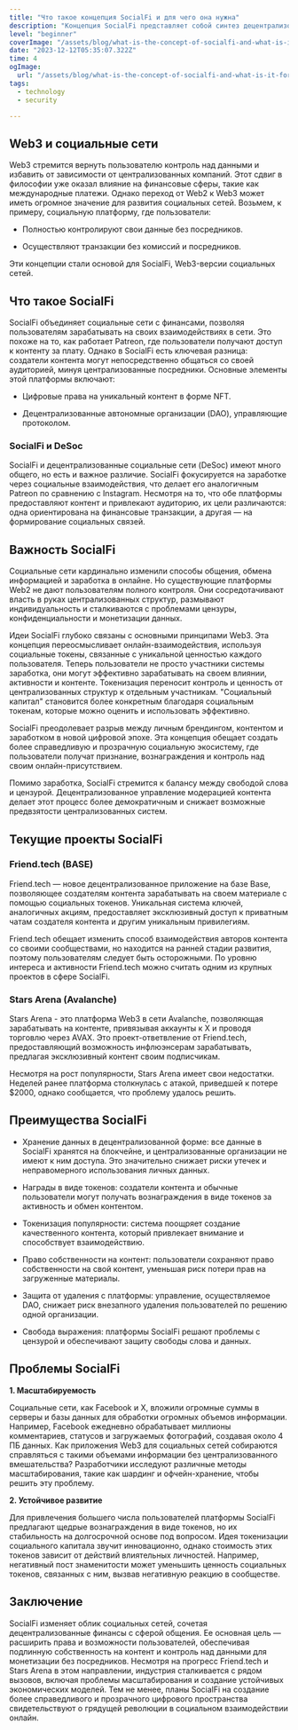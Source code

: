 ```yaml
---
title: "Что такое концепция SocialFi и для чего она нужна"
description: "Концепция SocialFi представляет собой синтез децентрализованных финансов и социальных сетей, обеспечивая пользователям контроль над данными, возможность монетизации контента и взаимодействия без посредников. Она призвана изменить существующую парадигму социальных сетей, создавая более справедливую и прозрачную среду для онлайн-взаимодействия."
level: "beginner"
coverImage: "/assets/blog/what-is-the-concept-of-socialfi-and-what-is-it-for/cover.png"
date: "2023-12-12T05:35:07.322Z"
time: 4
ogImage:
  url: "/assets/blog/what-is-the-concept-of-socialfi-and-what-is-it-for/cover.png"
tags:
  - technology
  - security

---
```



## Web3 и социальные сети
Web3 стремится вернуть пользователю контроль над данными и избавить от зависимости от централизованных компаний. Этот сдвиг в философии уже оказал влияние на финансовые сферы, такие как международные платежи. Однако переход от Web2 к Web3 может иметь огромное значение для развития социальных сетей. Возьмем, к примеру, социальную платформу, где пользователи:

- Полностью контролируют свои данные без посредников.

- Осуществляют транзакции без комиссий и посредников.

Эти концепции стали основой для SocialFi, Web3-версии социальных сетей.

## Что такое SocialFi
SocialFi объединяет социальные сети с финансами, позволяя пользователям зарабатывать на своих взаимодействиях в сети. Это похоже на то, как работает Patreon, где пользователи получают доступ к контенту за плату. Однако в SocialFi есть ключевая разница: создатели контента могут непосредственно общаться со своей аудиторией, минуя централизованные посредники. Основные элементы этой платформы включают:

- Цифровые права на уникальный контент в форме NFT.

- Децентрализованные автономные организации (DAO), управляющие протоколом.

### SocialFi и DeSoc
SocialFi и децентрализованные социальные сети (DeSoc) имеют много общего, но есть и важное различие. SocialFi фокусируется на заработке через социальные взаимодействия, что делает его аналогичным Patreon по сравнению с Instagram. Несмотря на то, что обе платформы предоставляют контент и привлекают аудиторию, их цели различаются: одна ориентирована на финансовые транзакции, а другая — на формирование социальных связей.

## Важность SocialFi

Социальные сети кардинально изменили способы общения, обмена информацией и заработка в онлайне. Но существующие платформы Web2 не дают пользователям полного контроля. Они сосредотачивают власть в руках централизованных структур, размывают индивидуальность и сталкиваются с проблемами цензуры, конфиденциальности и монетизации данных.

Идеи SocialFi глубоко связаны с основными принципами Web3. Эта концепция переосмысливает онлайн-взаимодействия, используя социальные токены, связанные с уникальной ценностью каждого пользователя. Теперь пользователи не просто участники системы заработка, они могут эффективно зарабатывать на своем влиянии, активности и контенте. Токенизация переносит контроль и ценность от централизованных структур к отдельным участникам. "Социальный капитал" становится более конкретным благодаря социальным токенам, которые можно оценить и использовать эффективно.

SocialFi преодолевает разрыв между личным брендингом, контентом и заработком в новой цифровой эпохе. Эта концепция обещает создать более справедливую и прозрачную социальную экосистему, где пользователи получат признание, вознаграждения и контроль над своим онлайн-присутствием.

Помимо заработка, SocialFi стремится к балансу между свободой слова и цензурой. Децентрализованное управление модерацией контента делает этот процесс более демократичным и снижает возможные предвзятости централизованных систем.

## Текущие проекты SocialFi
### Friend.tech (BASE)
Friend.tech — новое децентрализованное приложение на базе Base, позволяющее создателям контента зарабатывать на своем материале с помощью социальных токенов. Уникальная система ключей, аналогичных акциям, предоставляет эксклюзивный доступ к приватным чатам создателя контента и другим уникальным привилегиям.

Friend.tech обещает изменить способ взаимодействия авторов контента со своими сообществами, но находится на ранней стадии развития, поэтому пользователям следует быть осторожными. По уровню интереса и активности Friend.tech можно считать одним из крупных проектов в сфере SocialFi.

### Stars Arena (Avalanche)

Stars Arena - это платформа Web3 в сети Avalanche, позволяющая зарабатывать на контенте, привязывая аккаунты к X и проводя торговлю через AVAX. Это проект-ответвление от Friend.tech, предоставляющий возможность инфлюэнсерам зарабатывать, предлагая эксклюзивный контент своим подписчикам.

Несмотря на рост популярности, Stars Arena имеет свои недостатки. Неделей ранее платформа столкнулась с атакой, приведшей к потере $2000, однако сообщается, что проблему удалось решить.

## Преимущества SocialFi
- Хранение данных в децентрализованной форме: все данные в SocialFi хранятся на блокчейне, и централизованные организации не имеют к ним доступа. Это значительно снижает риски утечек и неправомерного использования личных данных.

- Награды в виде токенов: создатели контента и обычные пользователи могут получать вознаграждения в виде токенов за активность и обмен контентом.

- Токенизация популярности: система поощряет создание качественного контента, который привлекает внимание и способствует взаимодействию.

- Право собственности на контент: пользователи сохраняют право собственности на свой контент, уменьшая риск потери прав на загруженные материалы.

- Защита от удаления с платформы: управление, осуществляемое DAO, снижает риск внезапного удаления пользователей по решению одной организации.

- Свобода выражения: платформы SocialFi решают проблемы с цензурой и обеспечивают защиту свободы слова и данных.

## Проблемы SocialFi
**1. Масштабируемость** 

Социальные сети, как Facebook и X, вложили огромные суммы в серверы и базы данных для обработки огромных объемов информации. Например, Facebook ежедневно обрабатывает миллионы комментариев, статусов и загружаемых фотографий, создавая около 4 ПБ данных. Как приложения Web3 для социальных сетей собираются справляться с такими объемами информации без централизованного вмешательства? Разработчики исследуют различные методы масштабирования, такие как шардинг и офчейн-хранение, чтобы решить эту проблему.

**2. Устойчивое развитие**

Для привлечения большего числа пользователей платформы SocialFi предлагают щедрые вознаграждения в виде токенов, но их стабильность на долгосрочной основе под вопросом. Идея токенизации социального капитала звучит инновационно, однако стоимость этих токенов зависит от действий влиятельных личностей. Например, негативный пост знаменитости может уменьшить ценность социальных токенов, связанных с ним, вызвав негативную реакцию в сообществе.

## Заключение 

SocialFi изменяет облик социальных сетей, сочетая децентрализованные финансы с сферой общения. Ее основная цель — расширить права и возможности пользователей, обеспечивая подлинную собственность на контент и контроль над данными для монетизации без посредников. Несмотря на прогресс Friend.tech и Stars Arena в этом направлении, индустрия сталкивается с рядом вызовов, включая проблемы масштабирования и создание устойчивых экономических моделей. Тем не менее, планы SocialFi на создание более справедливого и прозрачного цифрового пространства свидетельствуют о грядущей революции в социальном взаимодействии онлайн.


